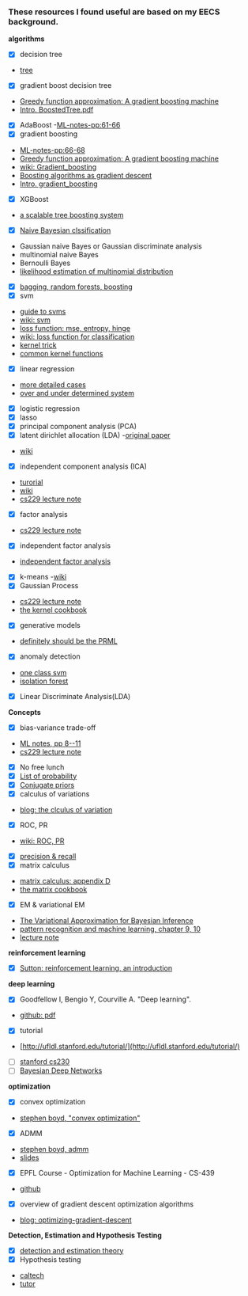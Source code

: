 ### These resources I found useful are based on my EECS background. 
**algorithms**
 - [x] decision tree 
  - [tree](https://machinelearningmastery.com/implement-decision-tree-algorithm-scratch-python/)
 - [x] gradient boost decision tree
  - [Greedy function approximation: A gradient boosting machine](https://statweb.stanford.edu/~jhf/ftp/trebst.pdf)
  - [Intro. BoostedTree.pdf](https://homes.cs.washington.edu/~tqchen/pdf/BoostedTree.pdf)
 - [x] AdaBoost
 -[ML-notes-pp:61-66](http://www-m5.ma.tum.de/foswiki/pub/M5/Allgemeines/MA4801_2018S/ML_notes_main.pdf)
 - [x] gradient boosting
 - [ML-notes-pp:66-68](http://www-m5.ma.tum.de/foswiki/pub/M5/Allgemeines/MA4801_2018S/ML_notes_main.pdf)
 - [Greedy function approximation: A gradient boosting machine](https://statweb.stanford.edu/~jhf/ftp/trebst.pdf)
 - [wiki: Gradient_boosting](https://en.wikipedia.org/wiki/Gradient_boosting)
 - [Boosting algorithms as gradient descent](http://papers.nips.cc/paper/1766-boosting-algorithms-as-gradient-descent.pdf)
 - [Intro. gradient_boosting](http://www.chengli.io/tutorials/gradient_boosting.pdf)
 - [x] XGBoost
 - [a scalable tree boosting system](https://www.kdd.org/kdd2016/papers/files/rfp0697-chenAemb.pdf)
 - [x] [Naive Bayesian clssification](https://en.wikipedia.org/wiki/Naive_Bayes_classifier)
  - Gaussian naive Bayes or Gaussian discriminate analysis
  - multinomial naive Bayes
  - Bernoulli Bayes
  -   [likelihood estimation of multinomial distribution](https://math.stackexchange.com/questions/421105/maximum-likelihood-estimator-of-parameters-of-multinomial-distribution)
 - [x] [bagging, random forests, boosting](https://web.stanford.edu/class/stats202/content/lec20.pdf)
 - [x] svm
 - [guide to svms](http://web.mit.edu/6.034/wwwbob/svm.pdf)
 - [wiki: svm](https://en.wikipedia.org/wiki/Support-vector_machine)
 - [loss function: mse, entropy, hinge](https://rohanvarma.me/Loss-Functions/)
 - [wiki: loss function for classification](https://en.wikipedia.org/wiki/Loss_functions_for_classification)
 - [kernel trick](https://stats.stackexchange.com/questions/48506/what-function-could-be-a-kernel)
 - [common kernel functions](https://data-flair.training/blogs/svm-kernel-functions/)
 - [x] linear regression 
  - [more detailed cases](http://statweb.stanford.edu/~owen/courses/305-1415/ch2.pdf)
  - [over and under determined system](http://people.csail.mit.edu/bkph/articles/Pseudo_Inverse.pdf)
 - [x] logistic regression
 - [x] lasso 
 - [x] principal component analysis (PCA)
 - [x] latent dirichlet allocation (LDA)
  -[original paper](http://www.jmlr.org/papers/volume3/blei03a/blei03a.pdf) 
  - [wiki](https://en.wikipedia.org/wiki/Latent_Dirichlet_allocation) 
 - [x] independent component analysis (ICA)
 - [turorial](http://www.cs.jhu.edu/~ayuille/courses/Stat161-261-Spring14/HyvO00-icatut.pdf)
  - [wiki](https://en.wikipedia.org/wiki/Independent_component_analysis)
  - [cs229 lecture note](http://cs229.stanford.edu/summer2019/cs229-notes11.pdf)
 - [x] factor analysis
  - [cs229 lecture note](http://cs229.stanford.edu/summer2019/cs229-notes9.pdf)
 - [x] independent factor analysis
  - [independent factor analysis ](https://pdfs.semanticscholar.org/ea7a/c9237c240b86944d34dd93fbb5793b7f5437.pdf)
 - [x] k-means 
  -[wiki](https://en.wikipedia.org/wiki/K-means_clustering)
 - [x] Gaussian Process
  - [cs229 lecture note](http://cs229.stanford.edu/summer2019/gaussian_processes.pdf)
  - [the kernel cookbook](https://www.cs.toronto.edu/~duvenaud/cookbook/)
 - [x] generative models
  - [definitely should be the PRML](https://www.microsoft.com/en-us/research/uploads/prod/2006/01/Bishop-Pattern-Recognition-and-Machine-Learning-2006.pdf)
 - [x] anomaly detection 
  - [one class svm](https://papers.nips.cc/paper/1723-support-vector-method-for-novelty-detection.pdf)
  - [isolation forest](https://cs.nju.edu.cn/zhouzh/zhouzh.files/publication/icdm08b.pdf?q=isolation-forest)
 - [x] Linear Discriminate Analysis(LDA)
 
 **Concepts**
 - [x] bias-variance trade-off 
  - [ML notes, pp 8--11](http://www-m5.ma.tum.de/foswiki/pub/M5/Allgemeines/MA4801_2018S/ML_notes_main.pdf)
  - [cs229 lecture note](http://cs229.stanford.edu/summer2019/BiasVarianceAnalysis.pdf)
 - [x] No free lunch
 - [x] [List of probability](https://en.wikipedia.org/wiki/List_of_probability_distributions)
 - [x] [Conjugate priors](https://en.wikipedia.org/wiki/Conjugate_prior)
 - [x] calculus of variations
 - [blog: the clculus of variation](http://bjlkeng.github.io/posts/the-calculus-of-variations/)
 - [x] ROC, PR 
  - [wiki: ROC, PR](https://en.wikipedia.org/wiki/Receiver_operating_characteristic)
 - [x] [precision & recall](https://en.wikipedia.org/wiki/Precision_and_recall)
 - [x] matrix calculus
  - [matrix calculus: appendix D](https://www.cs.cmu.edu/~epxing/Class/10701-08s/recitation/mc.pdf)
  - [the matrix cookbook](https://www.math.uwaterloo.ca/~hwolkowi/matrixcookbook.pdf)
 - [x] EM & variational EM  
  - [The Variational Approximation for Bayesian Inference ](http://www.cs.uoi.gr/~arly/papers/SPM08.pdf)
  - [pattern recognition and machine learning, chapter 9, 10](https://www.microsoft.com/en-us/research/uploads/prod/2006/01/Bishop-Pattern-Recognition-and-Machine-Learning-2006.pdf)
   - [lecture note](http://cs229.stanford.edu/notes/cs229-notes8.pdf)

**reinforcement learning** 
- [x] [Sutton: reinforcement learning, an introduction](http://incompleteideas.net/book/the-book-2nd.html)

**deep learning**
- [x] Goodfellow I, Bengio Y, Courville A. "Deep learning". 
 - [github: pdf](https://github.com/janishar/mit-deep-learning-book-pdf)
 - [x] tutorial 
  - [http://ufldl.stanford.edu/tutorial/](http://ufldl.stanford.edu/tutorial/)
 - [ ] [stanford cs230](https://stanford.edu/~shervine/teaching/cs-230/cheatsheet-recurrent-neural-networks)
 - [ ] [Bayesian Deep Networks](https://www.cs.tufts.edu/comp/150BDL/2019f/)
  
**optimization**
- [x] convex optimization 
 - [stephen boyd, "convex optimization"](https://web.stanford.edu/~boyd/cvxbook/bv_cvxbook.pdf)
- [x] ADMM 
 - [stephen boyd, admm](https://web.stanford.edu/~boyd/papers/pdf/admm_distr_stats.pdf)
 - [slides](https://web.stanford.edu/~boyd/papers/pdf/admm_slides.pdf)
- [x] EPFL Course - Optimization for Machine Learning - CS-439
 - [github](https://github.com/epfml/OptML_course)
 - [x] overview of gradient descent optimization algorithms
  - [blog: optimizing-gradient-descent](http://ruder.io/optimizing-gradient-descent/)
  
**Detection, Estimation and Hypothesis Testing**
- [x] [detection and estimation theory](https://www.ece.iastate.edu/~namrata/EE527/)
- [x] Hypothesis testing
 - [caltech](http://www.its.caltech.edu/~mshum/stats/lect8.pdf)
 - [tutor](http://personal.lse.ac.uk/PIFFER/HT%20for%20beginners.pdf) 
